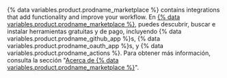 {% data variables.product.prodname_marketplace %} contains integrations that add functionality and improve your workflow. En [{% data variables.product.prodname_marketplace %}](https://github.com/marketplace), puedes descubrir, buscar e instalar herramientas gratuitas y de pago, incluyendo {% data variables.product.prodname_github_app %}s, {% data variables.product.prodname_oauth_app %}s, y {% data variables.product.prodname_actions %}. Para obtener más información, consulta la sección "[Acerca de {% data variables.product.prodname_marketplace %}](/github/customizing-your-github-workflow/exploring-integrations/about-github-marketplace)".
